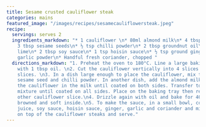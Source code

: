 ```yaml
---
title: Sesame crusted cauliflower steak
categories: mains
featured_image: "/images/recipes/sesamecauliflowersteak.jpeg"
recipe:
  servings: serves 2
  ingredients_markdown: "* 1 cauliflower \n* 80ml almond milk\n* 4 tbsp breadcrumbs\n*
    3 tbsp sesame seeds\n* ½ tsp chilli powder\n* 2 tbsp groundnut oil\n* Juice 1
    lime\n* 2 tbsp soy sauce\n* 1 tsp hoisin sauce\n* ½ tsp ground ginger\n* ¼ tsp
    garlic powder\n* Handful fresh coriander, chopped "
  directions_markdown: "1. Preheat the oven to 180°C. Line a large baking tray. Drizzle
    with 1 tbsp oil. \n2. Cut the cauliflower vertically into 4 slices and take centre
    slices. \n3. In a dish large enough to place the cauliflower, mix the breadcrumbs,
    sesame seed and chilli powder. In another dish, add the almond milk, then place
    the cauliflower in the milk until coated on both sides. Transfer to the breadcrumb
    mixture until coated on all sides. Place on the baking tray then repeat with the
    other cauliflower slice.\n4. Drizzle again with oil and bake for 40 minutes, until
    browned and soft inside.\n5. To make the sauce, in a small bowl, combine the lime
    juice, soy sauce, hoisin sauce, ginger, garlic and coriander and mix well. Pour
    on top of the cauliflower steaks and serve."
---
```

